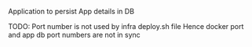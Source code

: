 Application to persist App details in DB

TODO: Port number is not used by infra deploy.sh file
Hence docker port and app db port numbers are not in sync